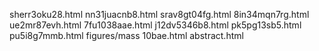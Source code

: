 sherr3oku28.html
nn31juacnb8.html
srav8gt04fg.html
8in34mqn7rg.html
ue2mr87evh.html
7fu1038aae.html
j12dv5346b8.html
pk5pg13sb5.html
pu5i8g7mmb.html
figures/mass
10bae.html
abstract.html